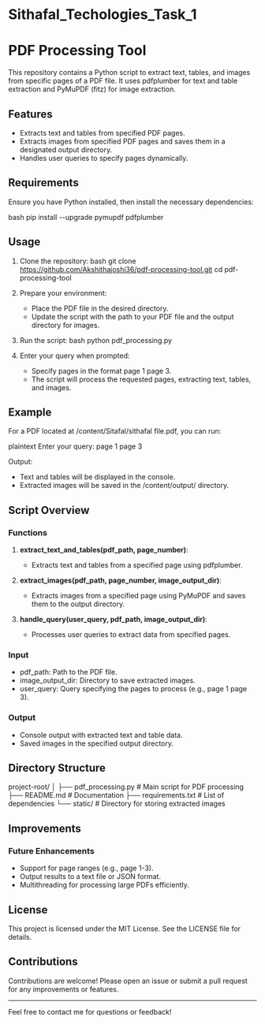 # Sithafal_Techologies_Task_1
# PDF Processing Tool

This repository contains a Python script to extract text, tables, and images from specific pages of a PDF file. It uses pdfplumber for text and table extraction and PyMuPDF (fitz) for image extraction.

## Features

- Extracts text and tables from specified PDF pages.
- Extracts images from specified PDF pages and saves them in a designated output directory.
- Handles user queries to specify pages dynamically.

## Requirements

Ensure you have Python installed, then install the necessary dependencies:

bash
pip install --upgrade pymupdf pdfplumber


## Usage

1. Clone the repository:
   bash
   git clone https://github.com/Akshithajoshi36/pdf-processing-tool.git
   cd pdf-processing-tool
   

2. Prepare your environment:
   - Place the PDF file in the desired directory.
   - Update the script with the path to your PDF file and the output directory for images.

3. Run the script:
   bash
   python pdf_processing.py
   

4. Enter your query when prompted:
   - Specify pages in the format page 1 page 3.
   - The script will process the requested pages, extracting text, tables, and images.

## Example

For a PDF located at /content/Sitafal/sithafal file.pdf, you can run:

plaintext
Enter your query: page 1 page 3


Output:
- Text and tables will be displayed in the console.
- Extracted images will be saved in the /content/output/ directory.

## Script Overview

### Functions

1. **extract_text_and_tables(pdf_path, page_number)**:
   - Extracts text and tables from a specified page using pdfplumber.

2. **extract_images(pdf_path, page_number, image_output_dir)**:
   - Extracts images from a specified page using PyMuPDF and saves them to the output directory.

3. **handle_query(user_query, pdf_path, image_output_dir)**:
   - Processes user queries to extract data from specified pages.

### Input
- pdf_path: Path to the PDF file.
- image_output_dir: Directory to save extracted images.
- user_query: Query specifying the pages to process (e.g., page 1 page 3).

### Output
- Console output with extracted text and table data.
- Saved images in the specified output directory.

## Directory Structure


project-root/
│
├── pdf_processing.py      # Main script for PDF processing
├── README.md              # Documentation
├── requirements.txt       # List of dependencies
└── static/                # Directory for storing extracted images


## Improvements

### Future Enhancements
- Support for page ranges (e.g., page 1-3).
- Output results to a text file or JSON format.
- Multithreading for processing large PDFs efficiently.

## License

This project is licensed under the MIT License. See the LICENSE file for details.

## Contributions

Contributions are welcome! Please open an issue or submit a pull request for any improvements or features.

---

Feel free to contact me for questions or feedback!
